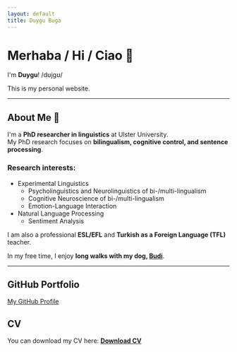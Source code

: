 ```yaml
---
layout: default
title: Duygu Buga
---
```


# Merhaba / Hi / Ciao 👋  
I'm **Duygu**! /dʊjɡʊ/  

This is my personal website.

---

## About Me 🐾 
I'm a **PhD researcher in linguistics** at Ulster University.  
My PhD research focuses on **bilingualism, cognitive control, and sentence processing**.  
### Research interests: 
- Experimental Linguistics
  - Psycholinguistics and Neurolinguistics of bi-/multi-lingualism
  - Cognitive Neuroscience of bi-/multi-lingualism
  - Emotion-Language Interaction
- Natural Language Processing
  - Sentiment Analysis

I am also a professional **ESL/EFL** and **Turkish as a Foreign Language (TFL)** teacher.  

In my free time, I enjoy **long walks with my dog, [Budi](budi.html)**.

---
## GitHub Portfolio
<a href="https://github.com/duygub" target="_blank">My GitHub Profile</a>
## CV
You can download my CV here: [**Download CV**](cv-dbuga.pdf)
